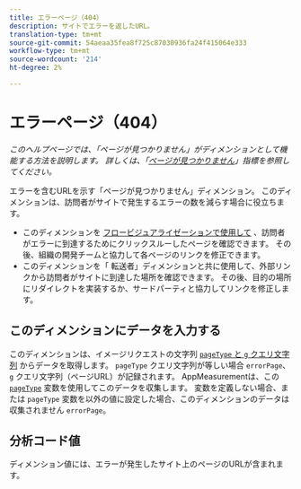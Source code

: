 ```yaml
---
title: エラーページ（404）
description: サイトでエラーを返したURL。
translation-type: tm+mt
source-git-commit: 54aeaa35fea8f725c87030936fa24f415064e333
workflow-type: tm+mt
source-wordcount: '214'
ht-degree: 2%

---
```



# エラーページ（404）

*このヘルプページでは、「ページが見つかりません」がディメンションとして機能する方法を説明します。 詳しくは、「[ページが見つかりません](../metrics/pages-not-found.md)」指標を参照してください。*

エラーを含むURLを示す「ページが見つかりません」ディメンション。 このディメンションは、訪問者がサイトで発生するエラーの数を減らす場合に役立ちます。

* このディメンションを [フロービジュアライゼーションで使用して](/help/analyze/analysis-workspace/visualizations/c-flow/flow.md) 、訪問者がエラーに到達するためにクリックスルーしたページを確認できます。 その後、組織の開発チームと協力して各ページのリンクを修正できます。
* このディメンションを「 [](referrer.md) 転送者」ディメンションと共に使用して、外部リンクから訪問者がサイトに到達した場所を確認できます。 その後、目的の場所にリダイレクトを実装するか、サードパーティと協力してリンクを修正します。

## このディメンションにデータを入力する

このディメンションは、イメージリクエストの文字列 [`pageType` と `g` クエリ文字列](/help/implement/validate/query-parameters.md) からデータを取得します。 `pageType` クエリ文字列が等しい場合 `errorPage`、 `g` クエリ文字列（ページURL）が記録されます。 AppMeasurementは、この [`pageType`](/help/implement/vars/page-vars/pagetype.md) 変数を使用してこのデータを収集します。 変数を定義しない場合、または `pageType` 変数を以外の値に設定した場合、このディメンションのデータは収集されません `errorPage`。

## 分析コード値

ディメンション値には、エラーが発生したサイト上のページのURLが含まれます。
